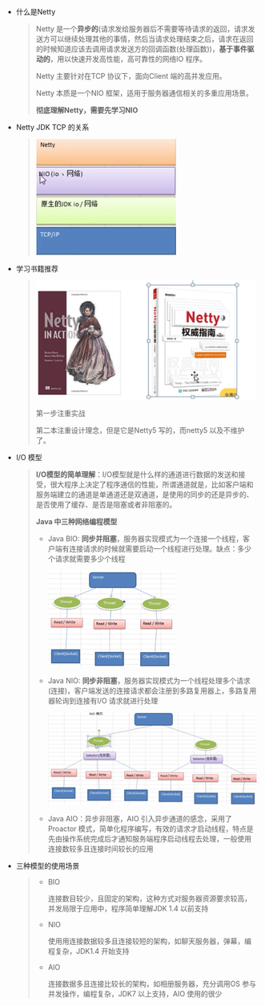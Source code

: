 * 什么是Netty

  > Netty 是一个**异步的**(请求发给服务器后不需要等待请求的返回，请求发送方可以继续处理其他的事情，然后当请求处理结束之后，请求在返回的时候知道应该去调用请求发送方的回调函数(处理函数))，**基于事件驱动的**，用以快速开发高性能，高可靠性的网络IO 程序。
  >
  > Netty 主要针对在TCP 协议下，面向Client 端的高并发应用。
  >
  > Netty 本质是一个NIO 框架，适用于服务器通信相关的多重应用场景。
  >
  > **彻底理解Netty，需要先学习NIO**

* Netty JDK TCP 的关系

  > ![a](./pics/1.png)

* 学习书籍推荐

  > ![a](./pics/2.png)
  >
  > 第一步注重实战
  >
  > 第二本注重设计理念，但是它是Netty5 写的，而netty5 以及不维护了。

* I/O 模型

  > **I/O模型的简单理解**：I/O模型就是什么样的通道进行数据的发送和接受，很大程序上决定了程序通信的性能，所谓通道就是，比如客户端和服务端建立的通道是单通道还是双通道，是使用的同步的还是异步的、是否使用了缓存、是否是阻塞或者非阻塞的。
  >
  > **Java 中三种网络编程模型**
  >
  > * Java BIO: **同步并阻塞**，服务器实现模式为一个连接一个线程，客户端有连接请求的时候就需要启动一个线程进行处理。缺点：多少个请求就需要多少个线程
  >
  >   <img src="./pics/3.png" alt="a" style="zoom:50%;" />
  >
  > * Java NIO: **同步非阻塞**，服务器实现模式为一个线程处理多个请求(连接)，客户端发送的连接请求都会注册到多路复用器上，多路复用器轮询到连接有I/O 请求就进行处理
  >
  >   <img src="./pics/4.png"/>
  >
  >   
  >
  > * Java AIO：异步非阻塞，AIO 引入异步通道的感念，采用了Proactor 模式，简单化程序编写，有效的请求才启动线程，特点是先由操作系统完成后才通知服务端程序启动线程去处理，一般使用连接数较多且连接时间较长的应用

* 三种模型的使用场景

  > * BIO
  >
  >   连接数目较少，且固定的架构，这种方式对服务器资源要求较高，并发局限于应用中，程序简单理解JDK 1.4 以前支持
  >
  > * NIO
  >
  >   使用用连接数据较多且连接较短的架构，如聊天服务器，弹幕，编程复杂，JDK1.4 开始支持
  >
  > * AIO
  >
  >   连接数据多且连接比较长的架构，如相册服务器，充分调用OS 参与并发操作，编程复杂，JDK7 以上支持，AIO 使用的很少

